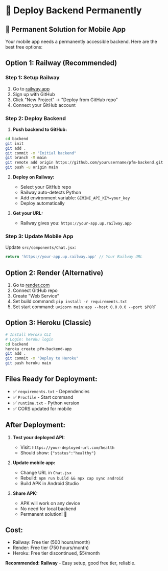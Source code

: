 # 🚀 Deploy Backend Permanently

## 🎯 **Permanent Solution for Mobile App**

Your mobile app needs a permanently accessible backend. Here are the best free options:

## **Option 1: Railway (Recommended)**

### **Step 1: Setup Railway**
1. Go to [railway.app](https://railway.app)
2. Sign up with GitHub
3. Click "New Project" → "Deploy from GitHub repo"
4. Connect your GitHub account

### **Step 2: Deploy Backend**
1. **Push backend to GitHub:**
```bash
cd backend
git init
git add .
git commit -m "Initial backend"
git branch -M main
git remote add origin https://github.com/yourusername/pfm-backend.git
git push -u origin main
```

2. **Deploy on Railway:**
   - Select your GitHub repo
   - Railway auto-detects Python
   - Add environment variable: `GEMINI_API_KEY=your_key`
   - Deploy automatically

3. **Get your URL:**
   - Railway gives you: `https://your-app.up.railway.app`

### **Step 3: Update Mobile App**
Update `src/components/Chat.jsx`:
```javascript
return 'https://your-app.up.railway.app' // Your Railway URL
```

## **Option 2: Render (Alternative)**

1. Go to [render.com](https://render.com)
2. Connect GitHub repo
3. Create "Web Service"
4. Set build command: `pip install -r requirements.txt`
5. Set start command: `uvicorn main:app --host 0.0.0.0 --port $PORT`

## **Option 3: Heroku (Classic)**

```bash
# Install Heroku CLI
# Login: heroku login
cd backend
heroku create pfm-backend-app
git add .
git commit -m "Deploy to Heroku"
git push heroku main
```

## **Files Ready for Deployment:**
- ✅ `requirements.txt` - Dependencies
- ✅ `Procfile` - Start command
- ✅ `runtime.txt` - Python version
- ✅ CORS updated for mobile

## **After Deployment:**

1. **Test your deployed API:**
   - Visit: `https://your-deployed-url.com/health`
   - Should show: `{"status":"healthy"}`

2. **Update mobile app:**
   - Change URL in `Chat.jsx`
   - Rebuild: `npm run build && npx cap sync android`
   - Build APK in Android Studio

3. **Share APK:**
   - APK will work on any device
   - No need for local backend
   - Permanent solution! 🎉

## **Cost:**
- Railway: Free tier (500 hours/month)
- Render: Free tier (750 hours/month)  
- Heroku: Free tier discontinued, $5/month

**Recommended: Railway** - Easy setup, good free tier, reliable.